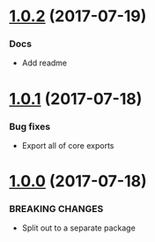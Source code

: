 <a name="1.0.2"></a>
# [1.0.2](https://github.com/isaacplmann/ngx-tour) (2017-07-19)


### Docs

* Add readme


<a name="1.0.1"></a>
# [1.0.1](https://github.com/isaacplmann/ngx-tour) (2017-07-18)


### Bug fixes

* Export all of core exports


<a name="1.0.0"></a>
# [1.0.0](https://github.com/isaacplmann/ngx-tour) (2017-07-18)


### BREAKING CHANGES

* Split out to a separate package


